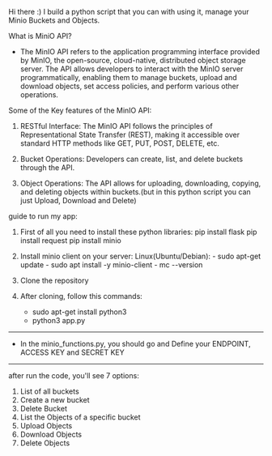 Hi there :)
I build a python script that you can with using it, manage your Minio Buckets and Objects.

What is MiniO API?
 - The MinIO API refers to the application programming interface provided by MinIO, 
 the open-source, cloud-native, distributed object storage server.
 The API allows developers to interact with the MinIO server programmatically, 
 enabling them to manage buckets, upload and download objects, set access policies, 
 and perform various other operations.

Some of the Key features of the MinIO API:
1. RESTful Interface: The MinIO API follows the principles of 
Representational State Transfer (REST), making it accessible 
over standard HTTP methods like GET, PUT, POST, DELETE, etc.

2. Bucket Operations: Developers can create, list,
and delete buckets through the API.

2. Object Operations: The API allows for uploading,
downloading, copying, and deleting objects 
within buckets.(but in this python script you can 
just Upload, Download and Delete)


guide to run my app:
1. First of all you need to install these python libraries:
     pip install flask
     pip install request
     pip install minio

2. Install minio client on your server:
     Linux(Ubuntu/Debian):
         - sudo apt-get update
         - sudo apt install -y minio-client
         - mc --version

3. Clone the repository
4. After cloning, follow this commands:
    - sudo apt-get install python3
    - python3 app.py
---------------------------------------------------
* In the minio_functions.py, you should go and Define 
your ENDPOINT, ACCESS KEY and SECRET KEY
---------------------------------------------------
after run the code, you'll see 7 options:
1. List of all buckets
2. Create a new bucket
3. Delete Bucket
4. List the Objects of a specific bucket
5. Upload Objects
6. Download Objects
7. Delete Objects

